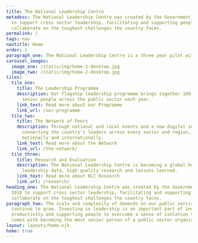 ```yaml
---
title: The National Leadership Centre
metadesc: The National Leadership Centre was created by the Government in 2018
  to support cross sector leadership, facilitating and supporting people to
  collaborate on the toughest challenges the country faces.
permalink: /
tags: nav
navtitle: Home
order: 1
paragraph_one: The National Leadership Centre is a three year pilot with three strategic aims.
carousel_images:
  image_one: /static/img/home-1-desktop.jpg
  image_two: /static/img/home-2-desktop.jpg
tiles:
  tile_one:
    title: The Leadership Programme
    description: Our flagship leadership programme brings together 100 of the most
      senior people across the public sector each year.
    link_text: Read more about our Programme
    link_url: /our-programme
  tile_two:
    title: The Network of Peers
    description: Through national and local events and a new digital service, we are
      connecting the country's leaders across every sector and region,
      nationally and internationally.
    link_text: Read more about the Network
    link_url: /the-network/
  tile_three:
    title: Research and Evaluation
    description: The National Leadership Centre is becoming a global hub of
      leadership data, high quality research and lessons learned.
    link_text: Read more about NLC Research
    link_url: /research/
heading_one: The National Leadership Centre was created by the Government in
  2018 to support cross sector leadership, facilitating and supporting people to
  collaborate on the toughest challenges the country faces.
paragraph_two: The scale and complexity of demands on our public services
  continue to grow. Investing in leadership is an important part of increasing
  productivity and supporting people to overcome a sense of isolation that often
  comes with becoming the most senior person of a public sector organisation.
layout: layouts/home.njk
home: true
---
```

